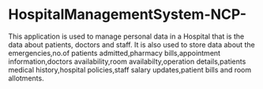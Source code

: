 # HospitalManagementSystem-NCP-
This application is used to manage personal data in a Hospital that is the data about patients, doctors and staff. It is also used to store data about the emergencies,no.of patients admitted,pharmacy bills,appointment information,doctors availability,room availabilty,operation details,patients medical history,hospital policies,staff salary updates,patient bills and room allotments.
